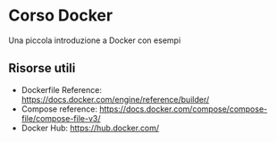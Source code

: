 # Corso Docker

Una piccola introduzione a Docker con esempi

## Risorse utili

- Dockerfile Reference: https://docs.docker.com/engine/reference/builder/
- Compose reference: https://docs.docker.com/compose/compose-file/compose-file-v3/
- Docker Hub: https://hub.docker.com/
